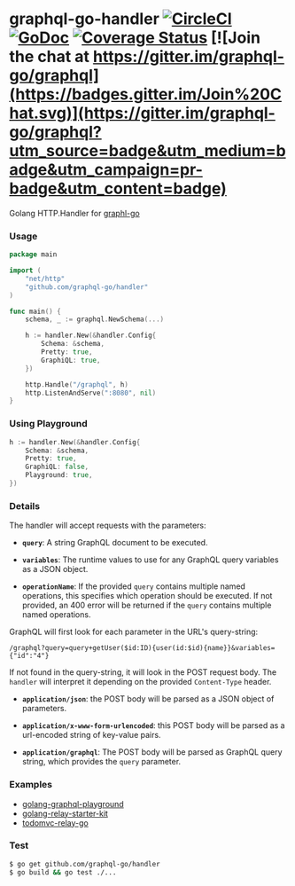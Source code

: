 # graphql-go-handler [![CircleCI](https://circleci.com/gh/graphql-go/handler.svg?style=svg)](https://circleci.com/gh/graphql-go/handler) [![GoDoc](https://godoc.org/graphql-go/handler?status.svg)](https://godoc.org/github.com/graphql-go/handler) [![Coverage Status](https://coveralls.io/repos/graphql-go/handler/badge.svg?branch=master&service=github)](https://coveralls.io/github/graphql-go/handler?branch=master) [![Join the chat at https://gitter.im/graphql-go/graphql](https://badges.gitter.im/Join%20Chat.svg)](https://gitter.im/graphql-go/graphql?utm_source=badge&utm_medium=badge&utm_campaign=pr-badge&utm_content=badge)


Golang HTTP.Handler for [graphl-go](https://github.com/graphql-go/graphql)

### Usage

```go
package main

import (
	"net/http"
	"github.com/graphql-go/handler"
)

func main() {
	schema, _ := graphql.NewSchema(...)

	h := handler.New(&handler.Config{
		Schema: &schema,
		Pretty: true,
		GraphiQL: true,
	})

	http.Handle("/graphql", h)
	http.ListenAndServe(":8080", nil)
}
```

### Using Playground
```go
h := handler.New(&handler.Config{
	Schema: &schema,
	Pretty: true,
	GraphiQL: false,
	Playground: true,
})
```

### Details

The handler will accept requests with
the parameters:

  * **`query`**: A string GraphQL document to be executed.

  * **`variables`**: The runtime values to use for any GraphQL query variables
    as a JSON object.

  * **`operationName`**: If the provided `query` contains multiple named
    operations, this specifies which operation should be executed. If not
    provided, an 400 error will be returned if the `query` contains multiple
    named operations.

GraphQL will first look for each parameter in the URL's query-string:

```
/graphql?query=query+getUser($id:ID){user(id:$id){name}}&variables={"id":"4"}
```

If not found in the query-string, it will look in the POST request body.
The `handler` will interpret it
depending on the provided `Content-Type` header.

  * **`application/json`**: the POST body will be parsed as a JSON
    object of parameters.

  * **`application/x-www-form-urlencoded`**: this POST body will be
    parsed as a url-encoded string of key-value pairs.

  * **`application/graphql`**: The POST body will be parsed as GraphQL
    query string, which provides the `query` parameter.


### Examples
- [golang-graphql-playground](https://github.com/graphql-go/playground)
- [golang-relay-starter-kit](https://github.com/sogko/golang-relay-starter-kit)
- [todomvc-relay-go](https://github.com/sogko/todomvc-relay-go)

### Test
```bash
$ go get github.com/graphql-go/handler
$ go build && go test ./...

